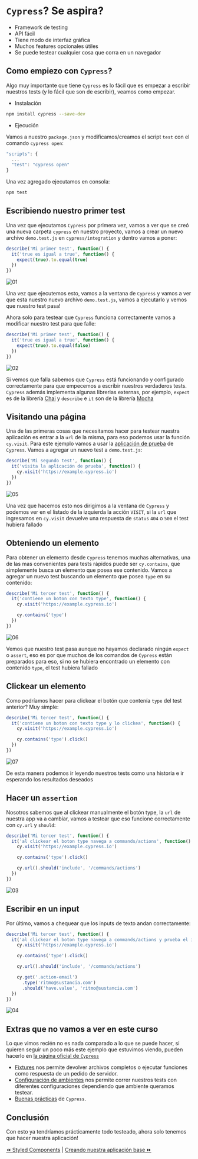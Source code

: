 # `Cypress`? Se aspira?
* Framework de testing
* API fácil
* Tiene modo de interfaz gráfica
* Muchos features opcionales útiles
* Se puede testear cualquier cosa que corra en un navegador

## Como empiezo con `Cypress`?
Algo muy importante que tiene `Cypress` es lo fácil que es empezar a escribir nuestros tests (y lo fácil que son de escribir), veamos como empezar.

- Instalación

```bash
npm install cypress --save-dev
```

- Ejecución

Vamos a nuestro `package.json` y modificamos/creamos el script `test` con el comando `cypress open`:
```javascript
"scripts": {
  ...
  "test": "cypress open"
}
```
Una vez agregado ejecutamos en consola:
```bash
npm test
```

## Escribiendo nuestro primer test
Una vez que ejecutamos `Cypress` por primera vez, vamos a ver que se creó una nueva carpeta `cypress` en nuestro proyecto, vamos a crear un nuevo archivo `demo.test.js` en `cypress/integration` y dentro vamos a poner:
```javascript
describe('Mi primer test', function() {
  it('true es igual a true', function() {
    expect(true).to.equal(true)
  })
})
```

![01](../assets/cypress-pass-1.png)

Una vez que ejecutemos esto, vamos a la ventana de `Cypress` y vamos a ver que esta nuestro nuevo archivo `demo.test.js`, vamos a ejecutarlo y vemos que nuestro test pasa!

Ahora solo para testear que `Cypress` funciona correctamente vamos a modificar nuestro test para que falle:
```javascript
describe('Mi primer test', function() {
  it('true es igual a true', function() {
    expect(true).to.equal(false)
  })
})
```

![02](../assets/cypress-fail-1.png)

Si vemos que falla sabemos que `Cypress` está funcionando y configurado correctamente para que empecemos a escribir nuestros verdaderos tests.
`Cypress` además implementa algunas librerias externas, por ejemplo, `expect` es de la librería [Chai](http://chaijs.com/) y `describe` e `it` son de la librería [Mocha](https://mochajs.org/)

## Visitando una página
Una de las primeras cosas que necesitamos hacer para testear nuestra aplicación es entrar a la `url` de la misma, para eso podemos usar la función `cy.visit`. Para este ejemplo vamos a usar la [aplicación de prueba](https://example.cypress.io) de `Cypress`. Vamos a agregar un nuevo test a `demo.test.js`:
```javascript
describe('Mi segundo test', function() {
  it('visita la aplicación de prueba', function() {
    cy.visit('https://example.cypress.io')
  })
})
```

![05](../assets/cypress-pass-5.png)

Una vez que hacemos esto nos dirigimos a la ventana de `Cypress` y podemos ver en el listado de la izquierda la acción `VISIT`, si la `url` que ingresamos en `cy.visit` devuelve una respuesta de `status` `404` o `500` el test hubiera fallado

## Obteniendo un elemento
Para obtener un elemento desde `Cypress` tenemos muchas alternativas, una de las mas convenientes para tests rápidos puede ser `cy.contains`, que simplemente busca un elemento que posea ese contenido. Vamos a agregar un nuevo test buscando un elemento que posea `type` en su contenido:
```javascript
describe('Mi tercer test', function() {
  it('contiene un boton con texto type', function() {
    cy.visit('https://example.cypress.io')

    cy.contains('type')
  })
})
```

![06](../assets/cypress-pass-6.png)

Vemos que nuestro test pasa aunque no hayamos declarado ningún `expect` o `assert`, eso es por que muchos de los comandos de `Cypress` están preparados para eso, si no se hubiera encontrado un elemento con contenido `type`, el test hubiera fallado

## Clickear un elemento
Como podríamos hacer para clickear el botón que contenía `type` del test anterior? Muy simple:
```javascript
describe('Mi tercer test', function() {
  it('contiene un boton con texto type y lo clickea', function() {
    cy.visit('https://example.cypress.io')

    cy.contains('type').click()
  })
})
```

![07](../assets/cypress-pass-7.png)

De esta manera podemos ir leyendo nuestros tests como una historia e ir esperando los resultados deseados

## Hacer un `assertion`
Nosotros sabemos que al clickear manualmente el botón type, la `url` de nuestra app va a cambiar, vamos a testear que eso funcione correctamente con `cy.url` y `should`:
```javascript
describe('Mi tercer test', function() {
  it('al clickear el boton type navega a commands/actions', function() {
    cy.visit('https://example.cypress.io')

    cy.contains('type').click()

    cy.url().should('include', '/commands/actions')
  })
})
```

![03](../assets/cypress-pass-3.png)

## Escribir en un input
Por último, vamos a chequear que los inputs de texto andan correctamente:
```javascript
describe('Mi tercer test', function() {
  it('al clickear el boton type navega a commands/actions y prueba el input de mail', function() {
    cy.visit('https://example.cypress.io')

    cy.contains('type').click()

    cy.url().should('include', '/commands/actions')

    cy.get('.action-email')
      .type('ritmo@sustancia.com')
      .should('have.value', 'ritmo@sustancia.com')
  })
})
```

![04](../assets/cypress-pass-4.png)

## Extras que no vamos a ver en este curso
Lo que vimos recién no es nada comparado a lo que se puede hacer, si quieren seguir un poco más este ejemplo que estuvimos viendo, pueden hacerlo en [la página oficial de `Cypress`](https://docs.cypress.io/guides/getting-started/writing-your-first-test.html#Adding-More-Commands-and-Assertions)

* [Fixtures](https://docs.cypress.io/api/commands/fixture.html) nos permite devolver archivos completos o ejecutar funciones como respuesta de un pedido de servidor.
* [Configuración de ambientes](https://docs.cypress.io/api/plugins/configuration-api.html#) nos permite correr nuestros tests con diferentes configuraciones dependiendo que ambiente queramos testear.
* [Buenas prácticas](https://docs.cypress.io/guides/references/best-practices.html) de `Cypress`.

## Conclusión
Con esto ya tendríamos prácticamente todo testeado, ahora solo tenemos que hacer nuestra aplicación!

[⏪ Styled Components](./styled-components.md) | [Creando nuestra aplicación base ⏩](../steps/01-crear-base.md)
